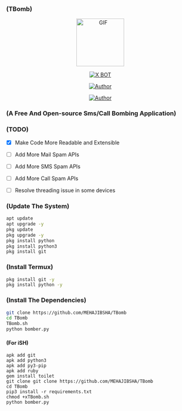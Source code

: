 ### (TBomb)

<p align="center">
<img src="https://d.top4top.io/p_1837luigd0.gif" alt="GIF" width="128" height="128"/>
</p>
<p align="center">
<a href="#"><img title="X BOT" src="https://img.shields.io/badge/Dark-Bot-blue?colorA=%23ff0000&colorB=%23017e40&style=for-the-badge"></a>
</p>
<p align="center">
<a href="https://github.com/MEHAJIBSHA"><img title="Author" src="https://img.shields.io/badge/Author-MrDevils-orange.svg?style=for-the-badge&logo=github"></a>
</p>
<p align="center">
<a href="https://github.com/TheSpeedX/TBomb"><img title="Author" src="https://img.shields.io/badge/Author-MrDevils-orange.svg?style=for-the-badge&logo=github"></a>
</p>




### (A Free And Open-source Sms/Call Bombing Application)


### (TODO)

- [x] Make Code More Readable and Extensible
- [ ] Add More Mail Spam APIs
- [ ] Add More SMS Spam APIs
- [ ] Add More Call Spam APIs
- [ ] Resolve threading issue in some devices


### (Update The System)

````bash
apt update
apt upgrade -y
pkg update 
pkg upgrade -y
pkg install python
pkg install python3
pkg install git
````


### (Install Termux)
 
````bash
pkg install git -y
pkg install python -y
````

 ### (Install The Dependencies)
 
````bash
git clone https://github.com/MEHAJIBSHA/TBomb
cd TBomb
TBomb.sh
python bomber.py
````

#### (For iSH)

```shell script
apk add git
apk add python3
apk add py3-pip
apk add ruby
gem install toilet
git clone git clone https://github.com/MEHAJIBSHA/TBomb
cd TBomb
pip3 install -r requirements.txt
chmod +xTBomb.sh
python bomber.py
```
